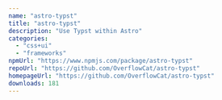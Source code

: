 ```yaml
---
name: "astro-typst"
title: "astro-typst"
description: "Use Typst within Astro"
categories:
  - "css+ui"
  - "frameworks"
npmUrl: "https://www.npmjs.com/package/astro-typst"
repoUrl: "https://github.com/OverflowCat/astro-typst"
homepageUrl: "https://github.com/OverflowCat/astro-typst"
downloads: 181
---
```

